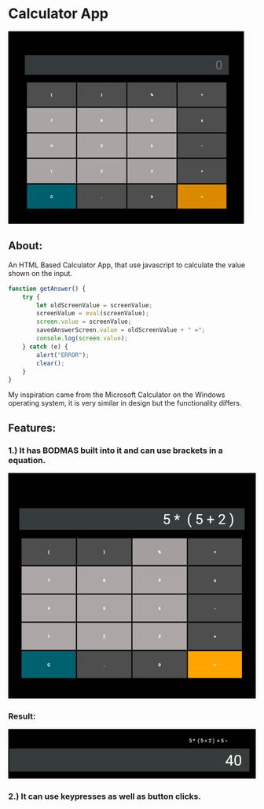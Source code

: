 # Calculator App

![](Images/Calculator.gif)

## About:

An HTML Based Calculator App, that use javascript to calculate the value shown on the input.

```JavaScript
function getAnswer() {
    try {
        let oldScreenValue = screenValue;
        screenValue = eval(screenValue);
        screen.value = screenValue;
        savedAnswerScreen.value = oldScreenValue + " =";
        console.log(screen.value);
    } catch (e) {
        alert("ERROR");
        clear();
    }
}
```

My inspiration came from the  Microsoft Calculator on the Windows operating system, it is very similar in design but the functionality differs.


## Features:

### 1.) It has BODMAS built into it and can use brackets in a equation.

![](Images/BODMAS_Calculator.png)

### Result: 
![](Images/BODMAS_Result.png)

### 2.) It can use keypresses as well as button clicks.


